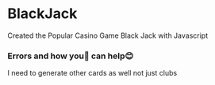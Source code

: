 # BlackJack
Created the Popular Casino Game Black Jack with Javascript
### Errors and how you👊 can help😊
I need to generate other cards as well not just clubs
